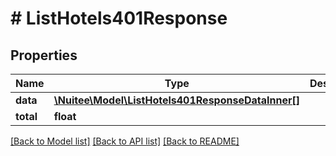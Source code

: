 # # ListHotels401Response

## Properties

Name | Type | Description | Notes
------------ | ------------- | ------------- | -------------
**data** | [**\Nuitee\Model\ListHotels401ResponseDataInner[]**](ListHotels401ResponseDataInner.md) |  | [optional]
**total** | **float** |  | [optional]

[[Back to Model list]](../../README.md#models) [[Back to API list]](../../README.md#endpoints) [[Back to README]](../../README.md)
